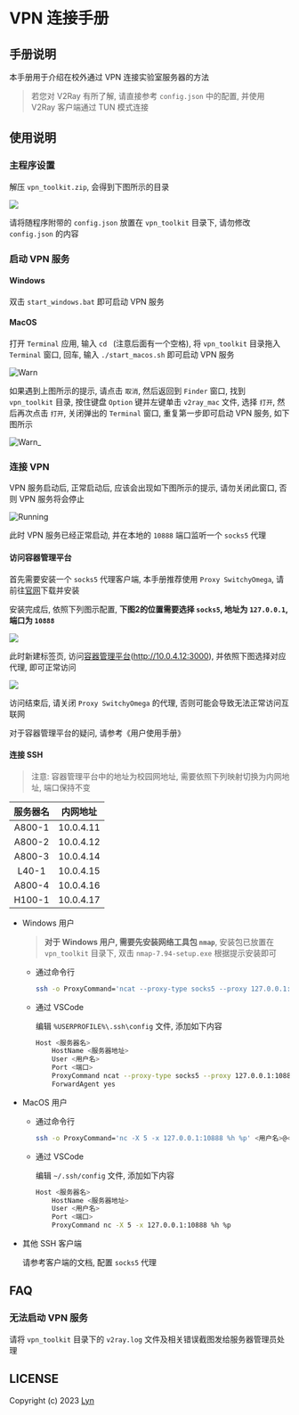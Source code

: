# VPN 连接手册

## 手册说明

本手册用于介绍在校外通过 VPN 连接实验室服务器的方法

> 若您对 V2Ray 有所了解, 请直接参考 `config.json` 中的配置, 并使用 V2Ray 客户端通过 TUN 模式连接

## 使用说明

### 主程序设置

解压 `vpn_toolkit.zip`, 会得到下图所示的目录

![](imgs/vpn_toolkit.png)

请将随程序附带的 `config.json` 放置在 `vpn_toolkit` 目录下, 请勿修改 `config.json` 的内容

### 启动 VPN 服务

#### Windows

双击 `start_windows.bat` 即可启动 VPN 服务

#### MacOS

打开 `Terminal` 应用, 输入 `cd ` (注意后面有一个空格), 将 `vpn_toolkit` 目录拖入 `Terminal` 窗口, 回车, 输入 `./start_macos.sh` 即可启动 VPN 服务

![Warn](imgs/vpn_warn.png)

如果遇到上图所示的提示, 请点击 `取消`, 然后返回到 `Finder` 窗口, 找到 `vpn_toolkit` 目录, 按住键盘 `Option` 键并左键单击 `v2ray_mac` 文件, 选择 `打开`, 然后再次点击 `打开`, 关闭弹出的 `Terminal` 窗口, 重复第一步即可启动 VPN 服务, 如下图所示

![Warn_](imgs/vpn_warn_.png)

### 连接 VPN

VPN 服务启动后, 正常启动后, 应该会出现如下图所示的提示, 请勿关闭此窗口, 否则 VPN 服务将会停止

![Running](imgs/vpn_running.png)

此时 VPN 服务已经正常启动, 并在本地的 `10888` 端口监听一个 `socks5` 代理

#### 访问容器管理平台

首先需要安装一个 `socks5` 代理客户端, 本手册推荐使用 `Proxy SwitchyOmega`, 请前往[官网](https://proxy-switchyomega.com/download/)下载并安装

安装完成后, 依照下列图示配置, **下图2的位置需要选择 `socks5`, 地址为 `127.0.0.1`, 端口为 `10888`**

![](imgs/vpn_psoconfig.png)

此时新建标签页, 访问[容器管理平台](http://10.0.4.12:3000)(http://10.0.4.12:3000), 并依照下图选择对应代理, 即可正常访问

![](imgs/vpn_psoselect.png)

访问结束后, 请关闭 `Proxy SwitchyOmega` 的代理, 否则可能会导致无法正常访问互联网

对于容器管理平台的疑问, 请参考《用户使用手册》

#### 连接 SSH

> 注意: 容器管理平台中的地址为校园网地址, 需要依照下列映射切换为内网地址, 端口保持不变

| 服务器名 | 内网地址 |
| :---: | :---: |
| A800-1 | 10.0.4.11 |
| A800-2 | 10.0.4.12 |
| A800-3 | 10.0.4.14 |
| L40-1 | 10.0.4.15 |
| A800-4 | 10.0.4.16 |
| H100-1 | 10.0.4.17 |

+ Windows 用户
  
  > **对于 Windows 用户, 需要先安装网络工具包 `nmap`**, 安装包已放置在 `vpn_toolkit` 目录下, 双击 `nmap-7.94-setup.exe` 根据提示安装即可

  + 通过命令行
    
    ```bash
    ssh -o ProxyCommand='ncat --proxy-type socks5 --proxy 127.0.0.1:10888 %h %p' <用户名>@<服务器地址> -p <端口>
    ```

  + 通过 VSCode

    编辑 `%USERPROFILE%\.ssh\config` 文件, 添加如下内容

    ```bash
    Host <服务器名>
        HostName <服务器地址>
        User <用户名>
        Port <端口>
        ProxyCommand ncat --proxy-type socks5 --proxy 127.0.0.1:10888 %h %p
        ForwardAgent yes
    ```

+ MacOS 用户

  + 通过命令行
    
    ```bash
    ssh -o ProxyCommand='nc -X 5 -x 127.0.0.1:10888 %h %p' <用户名>@<服务器地址> -p <端口>
    ```

  + 通过 VSCode

    编辑 `~/.ssh/config` 文件, 添加如下内容

    ```bash
    Host <服务器名>
        HostName <服务器地址>
        User <用户名>
        Port <端口>
        ProxyCommand nc -X 5 -x 127.0.0.1:10888 %h %p
    ```

+ 其他 SSH 客户端

  请参考客户端的文档, 配置 `socks5` 代理

## FAQ

### 无法启动 VPN 服务

请将 `vpn_toolkit` 目录下的 `v2ray.log` 文件及相关错误截图发给服务器管理员处理

## LICENSE

Copyright (c) 2023 [Lyn](mailto:i@lyn.moe)
